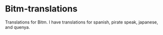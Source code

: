 Bitm-translations
=================

Translations for Bitm. I have translations for spanish, pirate speak, japanese, and quenya.
